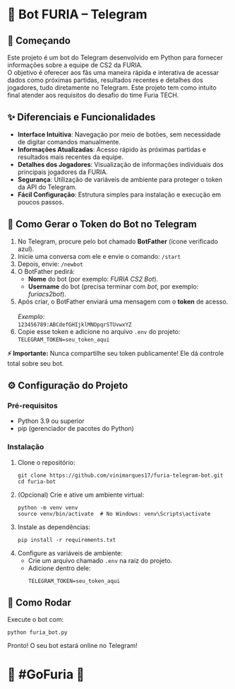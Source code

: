 <!DOCTYPE html>
<html lang="pt-BR">
<head>
    <meta charset="UTF-8">
</head>
<body>

<h1>🦁 Bot FURIA – Telegram</h1>

<h2>🏁 Começando</h2>
<p>Este projeto é um bot do Telegram desenvolvido em Python para fornecer informações sobre a equipe de CS2 da FURIA.<br>
O objetivo é oferecer aos fãs uma maneira rápida e interativa de acessar dados como próximas partidas, resultados recentes e detalhes dos jogadores, tudo diretamente no Telegram.
Este projeto tem como intuito final atender aos requisitos do desafio do time Furia TECH.</p>

<h2>✨ Diferenciais e Funcionalidades</h2>
<ul>
    <li><strong>Interface Intuitiva</strong>: Navegação por meio de botões, sem necessidade de digitar comandos manualmente.</li>
    <li><strong>Informações Atualizadas</strong>: Acesso rápido às próximas partidas e resultados mais recentes da equipe.</li>
    <li><strong>Detalhes dos Jogadores</strong>: Visualização de informações individuais dos principais jogadores da FURIA.</li>
    <li><strong>Segurança</strong>: Utilização de variáveis de ambiente para proteger o token da API do Telegram.</li>
    <li><strong>Fácil Configuração</strong>: Estrutura simples para instalação e execução em poucos passos.</li>
</ul>

<h2>🔑 Como Gerar o Token do Bot no Telegram</h2>
<ol>
    <li>No Telegram, procure pelo bot chamado <strong>BotFather</strong> (ícone verificado azul).</li>
    <li>Inicie uma conversa com ele e envie o comando: <code>/start</code></li>
    <li>Depois, envie: <code>/newbot</code></li>
    <li>O BotFather pedirá:
        <ul>
            <li><strong>Nome</strong> do bot (por exemplo: <em>FURIA CS2 Bot</em>).</li>
            <li><strong>Username</strong> do bot (precisa terminar com <em>bot</em>, por exemplo: <em>furiacs2bot</em>).</li>
        </ul>
    </li>
    <li>Após criar, o BotFather enviará uma mensagem com o <strong>token</strong> de acesso.<br><br><em>Exemplo:</em><br>
    <code>123456789:ABCdefGHIjklMNOpqrSTUvwxYZ</code></li>
    <li>Copie esse token e adicione no arquivo <code>.env</code> do projeto:<br>
    <code>TELEGRAM_TOKEN=seu_token_aqui</code></li>
</ol>

<p><strong>⚡ Importante:</strong> Nunca compartilhe seu token publicamente! Ele dá controle total sobre seu bot.</p>

<h2>⚙️ Configuração do Projeto</h2>

<h3>Pré-requisitos</h3>
<ul>
    <li>Python 3.9 ou superior</li>
    <li>pip (gerenciador de pacotes do Python)</li>
</ul>

<h3>Instalação</h3>
<ol>
    <li>Clone o repositório:
        <pre><code>git clone https://github.com/vinimarques17/furia-telegram-bot.git
cd furia-bot</code></pre>
    </li>
    <li>(Opcional) Crie e ative um ambiente virtual:
        <pre><code>python -m venv venv
source venv/bin/activate  # No Windows: venv\Scripts\activate</code></pre>
    </li>
    <li>Instale as dependências:
        <pre><code>pip install -r requirements.txt</code></pre>
    </li>
    <li>Configure as variáveis de ambiente:
        <ul>
            <li>Crie um arquivo chamado <code>.env</code> na raiz do projeto.</li>
            <li>Adicione dentro dele:
                <pre><code>TELEGRAM_TOKEN=seu_token_aqui</code></pre>
            </li>
        </ul>
    </li>
</ol>

<h2>🚀 Como Rodar</h2>
<p>Execute o bot com:</p>
<pre><code>python furia_bot.py</code></pre>

<p>Pronto! O seu bot estará online no Telegram!</p>

<h1>🦁 #GoFuria 🦁</h1>

</body>
</html>